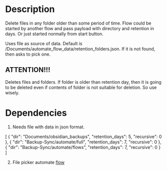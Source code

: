 # Description

Delete files in any folder older than some period of time. Flow could be started by another flow and pass payload with directory and retention in days. Or just started normally from start button.

Uses file as source of data. Default is /Documents/automate_flow_data/retention_folders.json. If it is not found, then asks to pick one.

## ATTENTION!!!
Deletes files and folders. If folder is older than retention day, then it is going to be deleted even if contents of folder is not suitable for deletion. So use wisely.

# Dependencies

1. Needs file with data in json format.

[
  {
    "dir": "Documents/obsidian_backups",
    "retention_days": 5,
    "recursive": 0
  },
  {
    "dir": "Backup-Sync/automate/full",
    "retention_days": 7,
    "recursive": 0
  },
  {
    "dir": "Backup-Sync/automate/flows",
    "retention_days": 7,
    "recursive": 0
  }
]

2. File picker automate [flow](/File%20picker%20[44][2025-02-22][ver.82].md)